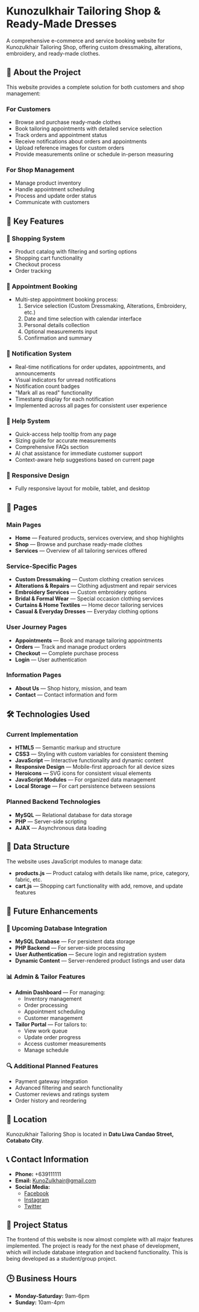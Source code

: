 
# Kunozulkhair Tailoring Shop & Ready-Made Dresses

A comprehensive e-commerce and service booking website for Kunozulkhair Tailoring Shop, offering custom dressmaking, alterations, embroidery, and ready-made clothes.

## 📌 About the Project

This website provides a complete solution for both customers and shop management:

### For Customers
- Browse and purchase ready-made clothes
- Book tailoring appointments with detailed service selection
- Track orders and appointment status
- Receive notifications about orders and appointments
- Upload reference images for custom orders
- Provide measurements online or schedule in-person measuring

### For Shop Management
- Manage product inventory
- Handle appointment scheduling
- Process and update order status
- Communicate with customers

## 🌟 Key Features

### 🛒 Shopping System
- Product catalog with filtering and sorting options
- Shopping cart functionality
- Checkout process
- Order tracking

### 📅 Appointment Booking
- Multi-step appointment booking process:
  1. Service selection (Custom Dressmaking, Alterations, Embroidery, etc.)
  2. Date and time selection with calendar interface
  3. Personal details collection
  4. Optional measurements input
  5. Confirmation and summary

### 🔔 Notification System
- Real-time notifications for order updates, appointments, and announcements
- Visual indicators for unread notifications
- Notification count badges
- "Mark all as read" functionality
- Timestamp display for each notification
- Implemented across all pages for consistent user experience

### 💬 Help System
- Quick-access help tooltip from any page
- Sizing guide for accurate measurements
- Comprehensive FAQs section
- AI chat assistance for immediate customer support
- Context-aware help suggestions based on current page

### 📱 Responsive Design
- Fully responsive layout for mobile, tablet, and desktop

## 📂 Pages

### Main Pages
- **Home** — Featured products, services overview, and shop highlights
- **Shop** — Browse and purchase ready-made clothes
- **Services** — Overview of all tailoring services offered

### Service-Specific Pages
- **Custom Dressmaking** — Custom clothing creation services
- **Alterations & Repairs** — Clothing adjustment and repair services
- **Embroidery Services** — Custom embroidery options
- **Bridal & Formal Wear** — Special occasion clothing services
- **Curtains & Home Textiles** — Home decor tailoring services
- **Casual & Everyday Dresses** — Everyday clothing options

### User Journey Pages
- **Appointments** — Book and manage tailoring appointments
- **Orders** — Track and manage product orders
- **Checkout** — Complete purchase process
- **Login** — User authentication

### Information Pages
- **About Us** — Shop history, mission, and team
- **Contact** — Contact information and form

## 🛠️ Technologies Used

### Current Implementation
- **HTML5** — Semantic markup and structure
- **CSS3** — Styling with custom variables for consistent theming
- **JavaScript** — Interactive functionality and dynamic content
- **Responsive Design** — Mobile-first approach for all device sizes
- **Heroicons** — SVG icons for consistent visual elements
- **JavaScript Modules** — For organized data management
- **Local Storage** — For cart persistence between sessions

### Planned Backend Technologies
- **MySQL** — Relational database for data storage
- **PHP** — Server-side scripting
- **AJAX** — Asynchronous data loading

## 🔄 Data Structure

The website uses JavaScript modules to manage data:
- **products.js** — Product catalog with details like name, price, category, fabric, etc.
- **cart.js** — Shopping cart functionality with add, remove, and update features

## 🚀 Future Enhancements

### 🔄 Upcoming Database Integration
- **MySQL Database** — For persistent data storage
- **PHP Backend** — For server-side processing
- **User Authentication** — Secure login and registration system
- **Dynamic Content** — Server-rendered product listings and user data

### 📊 Admin & Tailor Features
- **Admin Dashboard** — For managing:
  - Inventory management
  - Order processing
  - Appointment scheduling
  - Customer management
- **Tailor Portal** — For tailors to:
  - View work queue
  - Update order progress
  - Access customer measurements
  - Manage schedule

### 🔍 Additional Planned Features
- Payment gateway integration
- Advanced filtering and search functionality
- Customer reviews and ratings system
- Order history and reordering

## 📍 Location
Kunozulkhair Tailoring Shop is located in **Datu Liwa Candao Street, Cotabato City**.

## 📞 Contact Information
- **Phone:** +639111111
- **Email:** KunoZulkhair@gmail.com
- **Social Media:**
  - [Facebook](https://www.facebook.com/profile.php?id=61575972894049)
  - [Instagram](https://www.instagram.com/tailorshopdresses)
  - [Twitter](https://x.com/Shopdress12)

## 📑 Project Status
The frontend of this website is now almost complete with all major features implemented. The project is ready for the next phase of development, which will include database integration and backend functionality. This is being developed as a student/group project.

## 🕒 Business Hours
- **Monday-Saturday:** 9am-6pm
- **Sunday:** 10am-4pm
